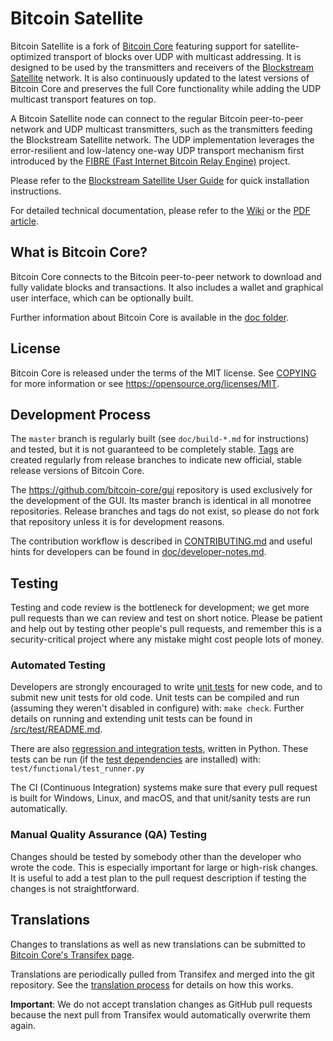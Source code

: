 Bitcoin Satellite
=====================================

Bitcoin Satellite is a fork of [Bitcoin Core](https://bitcoincore.org) featuring
support for satellite-optimized transport of blocks over UDP with multicast
addressing. It is designed to be used by the transmitters and receivers of the
[Blockstream Satellite](https://blockstream.com/satellite) network. It is also
continuously updated to the latest versions of Bitcoin Core and preserves the
full Core functionality while adding the UDP multicast transport features on
top.

A Bitcoin Satellite node can connect to the regular Bitcoin peer-to-peer network
and UDP multicast transmitters, such as the transmitters feeding the Blockstream
Satellite network. The UDP implementation leverages the error-resilient and
low-latency one-way UDP transport mechanism first introduced by the [FIBRE (Fast
Internet Bitcoin Relay Engine)](https://github.com/bitcoinfibre/bitcoinfibre)
project.

Please refer to the [Blockstream Satellite User
Guide](https://blockstream.github.io/satellite/doc/bitcoin.html) for quick
installation instructions.

For detailed technical documentation, please refer to the
[Wiki](https://github.com/Blockstream/bitcoinsatellite/wiki) or the [PDF
article](https://github.com/Blockstream/bitcoinsatellite/wiki/doc/bitcoin-satellite.pdf).

What is Bitcoin Core?
---------------------

Bitcoin Core connects to the Bitcoin peer-to-peer network to download and fully
validate blocks and transactions. It also includes a wallet and graphical user
interface, which can be optionally built.

Further information about Bitcoin Core is available in the [doc folder](/doc).

License
-------

Bitcoin Core is released under the terms of the MIT license. See [COPYING](COPYING) for more
information or see https://opensource.org/licenses/MIT.

Development Process
-------------------

The `master` branch is regularly built (see `doc/build-*.md` for instructions) and tested, but it is not guaranteed to be
completely stable. [Tags](https://github.com/bitcoin/bitcoin/tags) are created
regularly from release branches to indicate new official, stable release versions of Bitcoin Core.

The https://github.com/bitcoin-core/gui repository is used exclusively for the
development of the GUI. Its master branch is identical in all monotree
repositories. Release branches and tags do not exist, so please do not fork
that repository unless it is for development reasons.

The contribution workflow is described in [CONTRIBUTING.md](CONTRIBUTING.md)
and useful hints for developers can be found in [doc/developer-notes.md](doc/developer-notes.md).

Testing
-------

Testing and code review is the bottleneck for development; we get more pull
requests than we can review and test on short notice. Please be patient and help out by testing
other people's pull requests, and remember this is a security-critical project where any mistake might cost people
lots of money.

### Automated Testing

Developers are strongly encouraged to write [unit tests](src/test/README.md) for new code, and to
submit new unit tests for old code. Unit tests can be compiled and run
(assuming they weren't disabled in configure) with: `make check`. Further details on running
and extending unit tests can be found in [/src/test/README.md](/src/test/README.md).

There are also [regression and integration tests](/test), written
in Python.
These tests can be run (if the [test dependencies](/test) are installed) with: `test/functional/test_runner.py`

The CI (Continuous Integration) systems make sure that every pull request is built for Windows, Linux, and macOS,
and that unit/sanity tests are run automatically.

### Manual Quality Assurance (QA) Testing

Changes should be tested by somebody other than the developer who wrote the
code. This is especially important for large or high-risk changes. It is useful
to add a test plan to the pull request description if testing the changes is
not straightforward.

Translations
------------

Changes to translations as well as new translations can be submitted to
[Bitcoin Core's Transifex page](https://www.transifex.com/bitcoin/bitcoin/).

Translations are periodically pulled from Transifex and merged into the git repository. See the
[translation process](doc/translation_process.md) for details on how this works.

**Important**: We do not accept translation changes as GitHub pull requests because the next
pull from Transifex would automatically overwrite them again.
